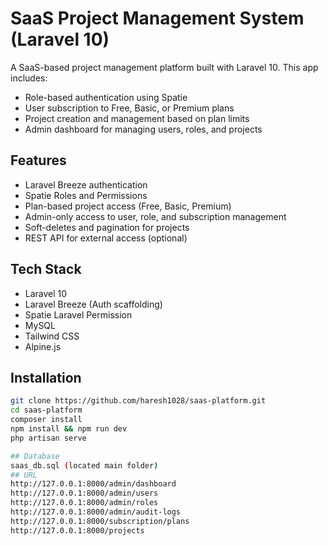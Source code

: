 # SaaS Project Management System (Laravel 10)

A SaaS-based project management platform built with Laravel 10. This app includes:

- Role-based authentication using Spatie
- User subscription to Free, Basic, or Premium plans
- Project creation and management based on plan limits
- Admin dashboard for managing users, roles, and projects

## Features

- Laravel Breeze authentication
- Spatie Roles and Permissions
- Plan-based project access (Free, Basic, Premium)
- Admin-only access to user, role, and subscription management
- Soft-deletes and pagination for projects
- REST API for external access (optional)

## Tech Stack

- Laravel 10
- Laravel Breeze (Auth scaffolding)
- Spatie Laravel Permission
- MySQL
- Tailwind CSS
- Alpine.js

## Installation

```bash
git clone https://github.com/haresh1028/saas-platform.git
cd saas-platform
composer install
npm install && npm run dev
php artisan serve

## Database
saas_db.sql (located main folder)
## URL
http://127.0.0.1:8000/admin/dashboard
http://127.0.0.1:8000/admin/users
http://127.0.0.1:8000/admin/roles
http://127.0.0.1:8000/admin/audit-logs
http://127.0.0.1:8000/subscription/plans
http://127.0.0.1:8000/projects

